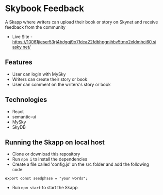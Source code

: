 # Skybook Feedback
A Skapp where writers can upload their book or story on Skynet and receive feedback from the community

- Live Site - https://10061jieser53rj4bdgqj9o7fdca22fdbhpgnihbv5tmo2eldmhci60.siasky.net/

## Features
- User can login with MySky
- Writers can create their story or book
- User can comment on the writers's story or book

## Technologies
- React
- semantic-ui
- MySky
- SkyDB

## Running the Skapp on local host
- Clone or download this repository
- Run `npm i` to install the dependencies
- Create a file called 'config.js' on the src folder and add the following code
```
export const seedphase = "your words";
```
- Run `npm start` to start the Skapp